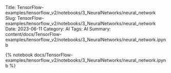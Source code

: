 Title: TensorFlow-examples/tensorflow_v2/notebooks/3_NeuralNetworks/neural_network
Slug: TensorFlow-examples/tensorflow_v2/notebooks/3_NeuralNetworks/neural_network
Date: 2023-06-11
Category: AI
Tags: AI
Summary: content/docs/TensorFlow-examples/tensorflow_v2/notebooks/3_NeuralNetworks/neural_network.ipynb

{% notebook docs/TensorFlow-examples/tensorflow_v2/notebooks/3_NeuralNetworks/neural_network.ipynb %}